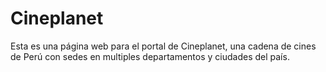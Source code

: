 # Cineplanet
Esta es una página web para el portal de Cineplanet, una cadena de cines de Perú con sedes en multiples departamentos y ciudades del país.
